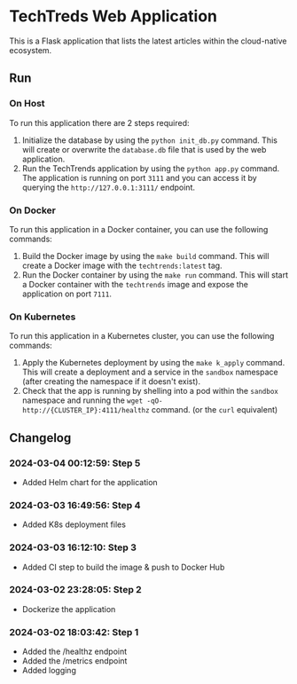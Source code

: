 # TechTreds Web Application

This is a Flask application that lists the latest articles within the cloud-native ecosystem.

## Run 

### On Host

To run this application there are 2 steps required:

1. Initialize the database by using the `python init_db.py` command. This will create or overwrite the `database.db` file that is used by the web application.
1.  Run the TechTrends application by using the `python app.py` command. The application is running on port `3111` and you can access it by querying the `http://127.0.0.1:3111/` endpoint.

### On Docker

To run this application in a Docker container, you can use the following commands:

1. Build the Docker image by using the `make build` command. This will create a Docker image with the `techtrends:latest` tag.
1. Run the Docker container by using the `make run` command. This will start a Docker container with the `techtrends` image and expose the application on port `7111`.

### On Kubernetes

To run this application in a Kubernetes cluster, you can use the following commands:

1. Apply the Kubernetes deployment by using the `make k_apply` command. This will create a deployment and a service in the `sandbox` namespace (after creating the namespace if it doesn't exist).
2. Check that the app is running by shelling into a pod within the `sandbox` namespace and running the `wget -qO- http://{CLUSTER_IP}:4111/healthz` command. (or the `curl` equivalent)

## Changelog

### 2024-03-04 00:12:59: Step 5

- Added Helm chart for the application

### 2024-03-03 16:49:56: Step 4

- Added K8s deployment files

### 2024-03-03 16:12:10: Step 3

- Added CI step to build the image & push to Docker Hub

### 2024-03-02 23:28:05: Step 2

- Dockerize the application

### 2024-03-02 18:03:42: Step 1

- Added the /healthz endpoint
- Added the /metrics endpoint
- Added logging
